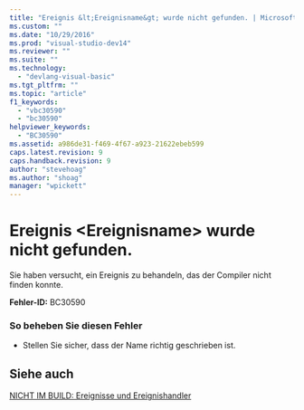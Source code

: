 ```yaml
---
title: "Ereignis &lt;Ereignisname&gt; wurde nicht gefunden. | Microsoft Docs"
ms.custom: ""
ms.date: "10/29/2016"
ms.prod: "visual-studio-dev14"
ms.reviewer: ""
ms.suite: ""
ms.technology: 
  - "devlang-visual-basic"
ms.tgt_pltfrm: ""
ms.topic: "article"
f1_keywords: 
  - "vbc30590"
  - "bc30590"
helpviewer_keywords: 
  - "BC30590"
ms.assetid: a986de31-f469-4f67-a923-21622ebeb599
caps.latest.revision: 9
caps.handback.revision: 9
author: "stevehoag"
ms.author: "shoag"
manager: "wpickett"
---
```

# Ereignis &lt;Ereignisname&gt; wurde nicht gefunden.
Sie haben versucht, ein Ereignis zu behandeln, das der Compiler nicht finden konnte.  
  
 **Fehler\-ID:** BC30590  
  
### So beheben Sie diesen Fehler  
  
-   Stellen Sie sicher, dass der Name richtig geschrieben ist.  
  
## Siehe auch  
 [NICHT IM BUILD: Ereignisse und Ereignishandler](http://msdn.microsoft.com/de-de/95074a0d-1cbc-4221-a95a-964185c7f962)